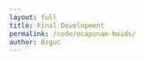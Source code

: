 ```yaml
---
layout: full
title: Final Development
permalink: /code/ocapunam-boids/
author: Ozguc
---
```

<script deferred type="module">

import * as THREE from '../ocapunam/module.js'
import {Boid, Swarm} from '../ocapunam/boids.js'


let scene, camera
let rtTexture 
let swarm

let sWidth = window.innerWidth
let sHeight = window.innerHeight

let boidCount = 500

let renderer = new THREE.WebGLRenderer( { preserveDrawingBuffer: true } )
    renderer.setPixelRatio( window.devicePixelRatio );
    renderer.setSize(sWidth, sHeight)
    renderer.autoClear = false;


    document.body.appendChild(renderer.domElement)

function init(){
    
    scene = new THREE.Scene()

    camera = new THREE.OrthographicCamera( 0, sWidth, 0, sHeight, -10000, 10000 )
    camera.position.z = 1000

    swarm = new Swarm(sWidth, sHeight)
    swarm.createBoids(scene, boidCount)
    swarm.id = setInterval(swarm.animate, 10000)

    rtTexture = new THREE.WebGLRenderTarget( window.innerWidth, window.innerHeight, { minFilter: THREE.LinearFilter, magFilter: THREE.NearestFilter, format: THREE.RGBFormat } )
    

}
    
function animate(){
    requestAnimationFrame(animate)
    swarm.animate()
    console.log(rtTexture)
    render()
}

function render() { 
    renderer.render(scene, camera)
    renderer.render(scene,camera,rtTexture)
} 
    
    init()
    animate()

</script>

